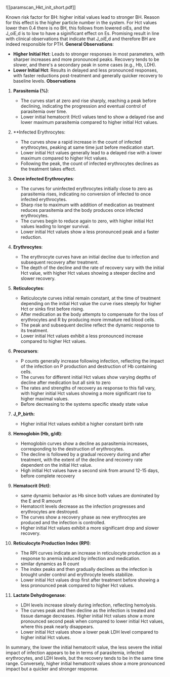 ![[paramscan_Hkt_init_short.pdf]]

Known risk factor for BH: higher initial values lead to stronger BH. Reason for this effect is the higher particle number in the system. 
For Hct values lower then 0.4 there is no BH, this follows from lowered oiEs, and the J_oiE,d is to low to have a siginificant effect on Es.
Promising result in line with clinical observations that indicate that J_oiE,d and therefore BH are indeed responsible for PTH.
**General Observations**:
- **Higher Initial Hct**: Leads to stronger responses in most parameters, with sharper increases and more pronounced peaks. Recovery tends to be slower, and there's a secondary peak in some cases (e.g., Hb, LDH).
- **Lower Initial Hct**: Results in delayed and less pronounced responses, with faster reductions post-treatment and generally quicker recovery to baseline levels.
**Observations**
1. **Parasitemia (%)**:
    - The curves start at zero and rise sharply, reaching a peak before declining, indicating the progression and eventual control of parasitemia over time.
    - Lower initial hematocrit (Hct) values tend to show a delayed rise and lower maximum parasitemia compared to higher initial Hct values.

2. **Infected Erythrocytes:
    - The curves show a rapid increase in the count of infected erythrocytes, peaking at same time just before medication start.
    - Lower initial Hct values generally lead to a delayed rise with a lower maximum compared to higher Hct values.
    - Following the peak, the count of infected erythrocytes declines as the treatment takes effect.

3. **Once infected Erythrocytes**:
    - The curves for uninfected erythrocytes initially close to zero as parasitemia rises, indicating no conversion of infected to once infected erythrocytes.
    - Sharp rise to maximum with addition of medication as treatment reduces parasitemia and the body produces once infected erythrocytes.
    - The curves begin to reduce again to zero, with higher initial Hct values leading to longer survival.
    - Lower initial Hct values show a less pronounced peak and a faster reduction.

4. **Erythrocytes**:
    - The erythrocyte curves have an initial decline due to infection and subsequent recovery after treatment.
    - The depth of the decline and the rate of recovery vary with the initial Hct value, with higher Hct values showing a steeper decline and slower recovery.

5. **Reticulocytes**:
    - Reticulocyte curves initial remain constant, at the time of treatment depending on the initial Hct value the curve rises steeply for higher Hct or sinks first before rising. 
    - After medication as the body attempts to compensate for the loss of erythrocytes and R by producing more immature red blood cells.
    - The peak and subsequent decline reflect the dynamic response to its treatment.
    - Lower initial Hct values exhibit a less pronounced increase compared to higher Hct values.

7. **Precursors**:
    - P counts generally increase following infection, reflecting the impact of the infection on P production and destruction of Hb containing cells.
    - The curves for different initial Hct values show varying depths of decline after medication but all sink to zero
    - The rates and strengths of recovery as response to this fall vary, with higher initial Hct values showing a more significant rise to higher maximal values.
    - Before decreasing to the systems specific steady state value

8. **J_P_birth:**
	- Higher initial Hct values exhibit a higher constant birth rate
9. **Hemoglobin (Hb, g/dl)**:
    - Hemoglobin curves show a decline as parasitemia increases, corresponding to the destruction of erythrocytes.
    - The decline is followed by a gradual recovery during and after treatment, with the extent of the decline and recovery rate dependent on the initial Hct value.
    - High initial Hct values have a second sink from around 12-15 days, before complete recovery  

10. **Hematocrit (Hct)**:
    - same dynamic behavior as Hb since both values are dominated by the E and R amount  
    - Hematocrit levels decrease as the infection progresses and erythrocytes are destroyed.
    - The curves show a recovery phase as new erythrocytes are produced and the infection is controlled.
    - Higher initial Hct values exhibit a more significant drop and slower recovery.

11. **Reticulocyte Production Index (RPI)**:
    - The RPI curves indicate an increase in reticulocyte production as a response to anemia induced by infection and medication.
    - similar dynamics as R count
    - The index peaks and then gradually declines as the infection is brought under control and erythrocyte levels stabilize.
    - Lower initial Hct values drop first after treatment before showing a less pronounced peak compared to higher Hct values.

12. **Lactate Dehydrogenase**:
    - LDH levels increase slowly during infection, reflecting hemolysis.
    - The curves peak and then decline as the infection is treated and tissue damage decreases. Higher initial Hct values show a more pronounced second peak when compared to lower initial Hct values, where this peak nearly disappears.
    - Lower initial Hct values show a lower peak LDH level compared to higher initial Hct values.

In summary, the lower the initial hematocrit value, the less severe the initial impact of infection appears to be in terms of parasitemia, infected erythrocytes, and LDH levels, but the recovery tends to be in the same time range. Conversely, higher initial hematocrit values show a more pronounced impact but a quicker and stronger response.